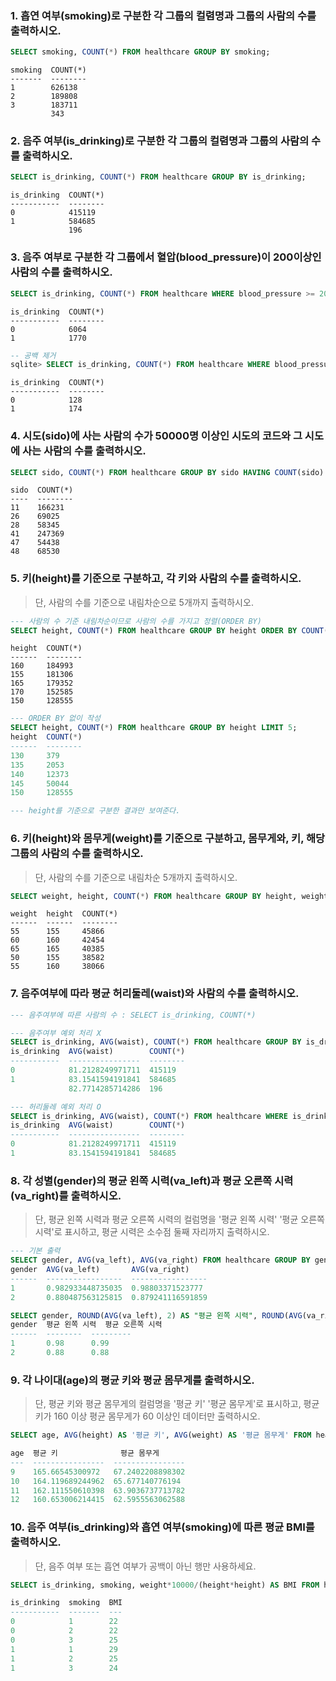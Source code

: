 ###  1. 흡연 여부(smoking)로 구분한 각 그룹의 컬렴명과 그룹의 사람의 수를 출력하시오.

```sql
SELECT smoking, COUNT(*) FROM healthcare GROUP BY smoking;
```
 
```
smoking  COUNT(*)
-------  --------
1        626138
2        189808
3        183711
         343
```

###  2. 음주 여부(is_drinking)로 구분한 각 그룹의 컬렴명과 그룹의 사람의 수를 출력하시오.

```sql
SELECT is_drinking, COUNT(*) FROM healthcare GROUP BY is_drinking;
```

```
is_drinking  COUNT(*)
-----------  --------
0            415119
1            584685
             196
```            

### 3. 음주 여부로 구분한 각 그룹에서 혈압(blood_pressure)이 200이상인 사람의 수를 출력하시오.

```sql
SELECT is_drinking, COUNT(*) FROM healthcare WHERE blood_pressure >= 200 GROUP BY is_drinking;
```
```
is_drinking  COUNT(*)
-----------  --------
0            6064
1            1770
```

```sql
-- 공백 제거
sqlite> SELECT is_drinking, COUNT(*) FROM healthcare WHERE blood_pressure >= 200 AND blood_pressure <> '' GROUP BY is_drinking;
```
```
is_drinking  COUNT(*)
-----------  --------
0            128
1            174
```

### 4. 시도(sido)에 사는 사람의 수가 50000명 이상인 시도의 코드와 그 시도에 사는 사람의 수를 출력하시오.

```sql
SELECT sido, COUNT(*) FROM healthcare GROUP BY sido HAVING COUNT(sido) >= 50000;
```

```
sido  COUNT(*)
----  --------
11    166231
26    69025
28    58345
41    247369
47    54438
48    68530
```

### 5. 키(height)를 기준으로 구분하고, 각 키와 사람의 수를 출력하시오.

> 단, 사람의 수를 기준으로 내림차순으로 5개까지 출력하시오.
```sql
--- 사람의 수 기준 내림차순이므로 사람의 수를 가지고 정렬(ORDER BY)
SELECT height, COUNT(*) FROM healthcare GROUP BY height ORDER BY COUNT(*) DESC LIMIT 5;
```

```
height  COUNT(*)
------  --------
160     184993
155     181306
165     179352
170     152585
150     128555
```

```sql
--- ORDER BY 없이 작성
SELECT height, COUNT(*) FROM healthcare GROUP BY height LIMIT 5;
height  COUNT(*)
------  --------
130     379
135     2053
140     12373
145     50044
150     128555

--- height를 기준으로 구분한 결과만 보여준다.
```

### 6. 키(height)와 몸무게(weight)를 기준으로 구분하고, 몸무게와, 키, 해당 그룹의 사람의 수를 출력하시오. 

> 단, 사람의 수를 기준으로 내림차순 5개까지 출력하시오.

```sql
SELECT weight, height, COUNT(*) FROM healthcare GROUP BY height, weight ORDER BY COUNT(*) DESC LIMIT 5;
```
```
weight  height  COUNT(*)
------  ------  --------
55      155     45866
60      160     42454
65      165     40385
50      155     38582
55      160     38066
```

### 7. 음주여부에 따라 평균 허리둘레(waist)와 사람의 수를 출력하시오.

```sql
--- 음주여부에 따른 사람의 수 : SELECT is_drinking, COUNT(*)

--- 음주여부 예외 처리 X
SELECT is_drinking, AVG(waist), COUNT(*) FROM healthcare GROUP BY is_drinking;
is_drinking  AVG(waist)        COUNT(*)
-----------  ----------------  --------
0            81.2128249971711  415119
1            83.1541594191841  584685
             82.7714285714286  196

--- 허리둘레 예외 처리 O
SELECT is_drinking, AVG(waist), COUNT(*) FROM healthcare WHERE is_drinking != '' GROUP BY is_drinking;
is_drinking  AVG(waist)        COUNT(*)
-----------  ----------------  --------
0            81.2128249971711  415119
1            83.1541594191841  584685
``` 

### 8. 각 성별(gender)의 평균 왼쪽 시력(va_left)과 평균 오른쪽 시력(va_right)를 출력하시오.

> 단, 평균 왼쪽 시력과 평균 오른쪽 시력의 컬럼명을 '평균 왼쪽 시력' '평균 오른쪽 시력'로 표시하고, 평균 시력은 소수점 둘째 자리까지 출력하시오.

```sql
--- 기본 출력
SELECT gender, AVG(va_left), AVG(va_right) FROM healthcare GROUP BY gender;
gender  AVG(va_left)       AVG(va_right)
------  -----------------  -----------------
1       0.982933448735035  0.98803371523777
2       0.880487563125815  0.879241116591859

SELECT gender, ROUND(AVG(va_left), 2) AS "평균 왼쪽 시력", ROUND(AVG(va_right), 2) AS "평균 오른쪽 시력" FROM healthcare GROUP BY gender;
gender  평균 왼쪽 시력  평균 오른쪽 시력
------  --------  ---------
1       0.98      0.99
2       0.88      0.88
```

### 9. 각 나이대(age)의 평균 키와 평균 몸무게를 출력하시오.

> 단, 평균 키와 평균 몸무게의 컬럼명을 '평균 키' '평균 몸무게'로 표시하고, 평균키가 160 이상 평균 몸무게가 60 이상인 데이터만 출력하시오.

```sql
SELECT age, AVG(height) AS '평균 키', AVG(weight) AS '평균 몸무게' FROM healthcare GROUP BY age HAVING AVG(height) >= 160 AND AVG(weight) >= 60;

age  평균 키              평균 몸무게
---  ----------------  ----------------
9    165.66545300972   67.2402208898302
10   164.119689244962  65.677140776194
11   162.111550610398  63.9036737713782
12   160.653006214415  62.5955563062588
```

### 10. 음주 여부(is_drinking)와 흡연 여부(smoking)에 따른 평균 BMI를 출력하시오.

> 단, 음주 여부 또는 흡연 여부가 공백이 아닌 행만 사용하세요.

```sql
SELECT is_drinking, smoking, weight*10000/(height*height) AS BMI FROM healthcare WHERE is_drinking != '' AND smoking != '' GROUP BY is_drinking, smoking;

is_drinking  smoking  BMI
-----------  -------  ---
0            1        22
0            2        22
0            3        25
1            1        29
1            2        25
1            3        24
```